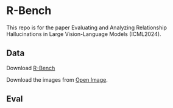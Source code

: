 # R-Bench
This repo is for the paper Evaluating and Analyzing Relationship Hallucinations in Large Vision-Language Models (ICML2024).

## Data
Download [R-Bench](https://drive.google.com/file/d/1MIFFhFWIMbk44yQGAxvd_0dM1dAnYEmu/view?usp=sharing)

Download the images from [Open Image](https://storage.googleapis.com/openimages/web/download_v7.html).

## Eval
